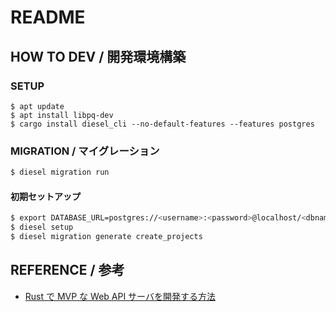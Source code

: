 # README

## HOW TO DEV / 開発環境構築

### SETUP

```
$ apt update
$ apt install libpq-dev
$ cargo install diesel_cli --no-default-features --features postgres
```

### MIGRATION / マイグレーション

```bash
$ diesel migration run
```

#### 初期セットアップ

```bash
$ export DATABASE_URL=postgres://<username>:<password>@localhost/<dbname>
$ diesel setup
$ diesel migration generate create_projects
```

## REFERENCE / 参考

- [Rust で MVP な Web API サーバを開発する方法](https://zenn.dev/tetter/books/webapi-mvp-book)
